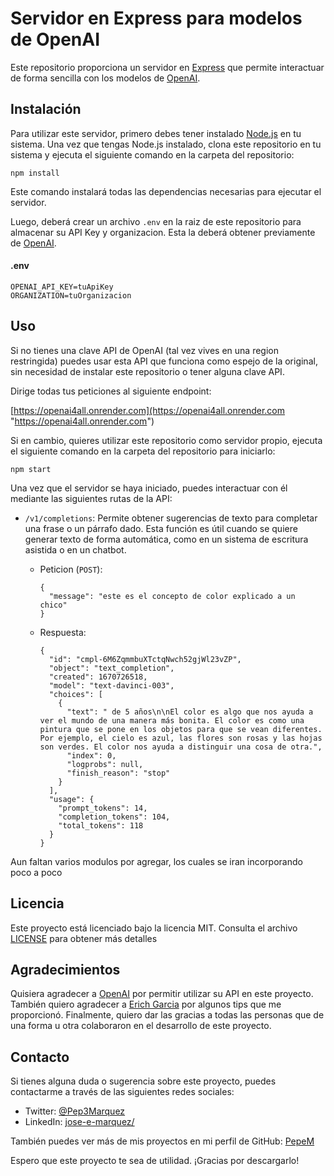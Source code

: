 # Servidor en Express para modelos de OpenAI

Este repositorio proporciona un servidor en [Express](https://expressjs.com/) que permite interactuar de forma sencilla con los modelos de [OpenAI](https://openai.com/).

## Instalación

Para utilizar este servidor, primero debes tener instalado [Node.js](https://nodejs.org/) en tu sistema. Una vez que tengas Node.js instalado, clona este repositorio en tu sistema y ejecuta el siguiente comando en la carpeta del repositorio:

```
npm install
```

Este comando instalará todas las dependencias necesarias para ejecutar el servidor.

Luego, deberá crear un archivo `.env` en la raiz de este repositorio para almacenar su API Key y organizacion. Esta la deberá obtener previamente de [OpenAI](https://beta.openai.com/signup/ "https://beta.openai.com/signup/").

#### .env

```
OPENAI_API_KEY=tuApiKey
ORGANIZATION=tuOrganizacion
```

## Uso

Si no tienes una clave API de OpenAI (tal vez vives en una region restringida) puedes usar esta API que funciona como espejo de la original, sin necesidad de instalar este repositorio o tener alguna clave API. 

Dirige todas tus peticiones al siguiente endpoint:

[https://openai4all.onrender.com](https://openai4all.onrender.com "https://openai4all.onrender.com")



Si en cambio, quieres utilizar este repositorio como servidor propio, ejecuta el siguiente comando en la carpeta del repositorio para iniciarlo:

```
npm start
```

Una vez que el servidor se haya iniciado, puedes interactuar con él mediante las siguientes rutas de la API:

* `/v1/completions`: Permite obtener sugerencias de texto para completar una frase o un párrafo dado. Esta función es útil cuando se quiere generar texto de forma automática, como en un sistema de escritura asistida o en un chatbot.
  * Peticion (`POST`):

    ```
    {
      "message": "este es el concepto de color explicado a un chico"
    }
    ```
  * Respuesta:

    ```
    {
      "id": "cmpl-6M6ZqmmbuXTctqNwch52gjWl23vZP",
      "object": "text_completion",
      "created": 1670726518,
      "model": "text-davinci-003",
      "choices": [
        {
          "text": " de 5 años\n\nEl color es algo que nos ayuda a ver el mundo de una manera más bonita. El color es como una pintura que se pone en los objetos para que se vean diferentes. Por ejemplo, el cielo es azul, las flores son rosas y las hojas son verdes. El color nos ayuda a distinguir una cosa de otra.",
          "index": 0,
          "logprobs": null,
          "finish_reason": "stop"
        }
      ],
      "usage": {
        "prompt_tokens": 14,
        "completion_tokens": 104,
        "total_tokens": 118
      }
    }
    ```

Aun faltan varios modulos por agregar, los cuales se iran incorporando poco a poco

## Licencia

Este proyecto está licenciado bajo la licencia MIT. Consulta el archivo [LICENSE](https://chat.openai.com/LICENSE) para obtener más detalles

## Agradecimientos

Quisiera agradecer a [OpenAI](https://twitter.com/OpenAI "@OpenAI") por permitir utilizar su API en este proyecto. También quiero agradecer a [Erich Garcia](https://twitter.com/ErichGarciaCruz "@ErichGarciaCruz") por algunos tips que me proporcionó. Finalmente, quiero dar las gracias a todas las personas que de una forma u otra colaboraron en el desarrollo de este proyecto.

## Contacto

Si tienes alguna duda o sugerencia sobre este proyecto, puedes contactarme a través de las siguientes redes sociales:

* Twitter: [@Pep3Marquez](https://twitter.com/Pep3Marquez "https://twitter.com/Pep3Marquez")
* LinkedIn: [jose-e-marquez/](https://www.linkedin.com/in/jose-e-marquez/ "https://www.linkedin.com/in/jose-e-marquez/")

También puedes ver más de mis proyectos en mi perfil de GitHub: [PepeM](https://github.com/Pep3M/ "https://github.com/Pep3M/")

Espero que este proyecto te sea de utilidad. ¡Gracias por descargarlo!
